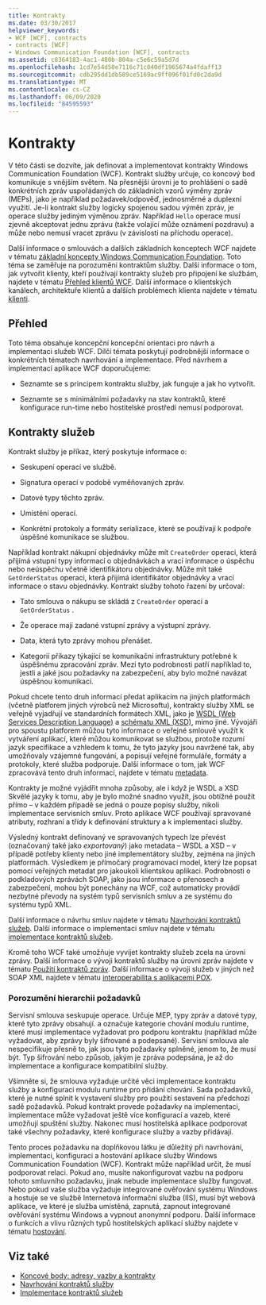 ```yaml
---
title: Kontrakty
ms.date: 03/30/2017
helpviewer_keywords:
- WCF [WCF], contracts
- contracts [WCF]
- Windows Communication Foundation [WCF], contracts
ms.assetid: c8364183-4ac1-480b-804a-c5e6c59a5d7d
ms.openlocfilehash: 1cd7e54d50e7116c71c040df1965674a4fdaff13
ms.sourcegitcommit: cdb295dd1db589ce5169ac9ff096f01fd0c2da9d
ms.translationtype: MT
ms.contentlocale: cs-CZ
ms.lasthandoff: 06/09/2020
ms.locfileid: "84595593"
---
```

# <a name="contracts"></a>Kontrakty
V této části se dozvíte, jak definovat a implementovat kontrakty Windows Communication Foundation (WCF). Kontrakt služby určuje, co koncový bod komunikuje s vnějším světem. Na přesnější úrovni je to prohlášení o sadě konkrétních zpráv uspořádaných do základních vzorů výměny zpráv (MEPs), jako je například požadavek/odpověď, jednosměrné a duplexní využití. Je-li kontrakt služby logicky spojenou sadou výměn zpráv, je operace služby jediným výměnou zpráv. Například `Hello` operace musí zjevně akceptovat jednu zprávu (takže volající může oznámení pozdravu) a může nebo nemusí vracet zprávu (v závislosti na příchodu operace).  
  
 Další informace o smlouvách a dalších základních konceptech WCF najdete v tématu [základní koncepty Windows Communication Foundation](../fundamental-concepts.md). Toto téma se zaměřuje na porozumění kontraktům služby. Další informace o tom, jak vytvořit klienty, kteří používají kontrakty služeb pro připojení ke službám, najdete v tématu [Přehled klientů WCF](../wcf-client-overview.md). Další informace o klientských kanálech, architektuře klientů a dalších problémech klienta najdete v tématu [klienti](clients.md).  
  
## <a name="overview"></a>Přehled  
 Toto téma obsahuje koncepční koncepční orientaci pro návrh a implementaci služeb WCF. Dílčí témata poskytují podrobnější informace o konkrétních tématech navrhování a implementace. Před návrhem a implementací aplikace WCF doporučujeme:  
  
- Seznamte se s principem kontraktu služby, jak funguje a jak ho vytvořit.  
  
- Seznamte se s minimálními požadavky na stav kontraktů, které konfigurace run-time nebo hostitelské prostředí nemusí podporovat.  
  
## <a name="service-contracts"></a>Kontrakty služeb  
 Kontrakt služby je příkaz, který poskytuje informace o:  
  
- Seskupení operací ve službě.  
  
- Signatura operací v podobě vyměňovaných zpráv.  
  
- Datové typy těchto zpráv.  
  
- Umístění operací.  
  
- Konkrétní protokoly a formáty serializace, které se používají k podpoře úspěšné komunikace se službou.  
  
 Například kontrakt nákupní objednávky může mít `CreateOrder` operaci, která přijímá vstupní typy informací o objednávkách a vrací informace o úspěchu nebo neúspěchu včetně identifikátoru objednávky. Může mít také `GetOrderStatus` operaci, která přijímá identifikátor objednávky a vrací informace o stavu objednávky. Kontrakt služby tohoto řazení by určoval:  
  
- Tato smlouva o nákupu se skládá z `CreateOrder` operací a `GetOrderStatus` .  
  
- Že operace mají zadané vstupní zprávy a výstupní zprávy.  
  
- Data, která tyto zprávy mohou přenášet.  
  
- Kategorií příkazy týkající se komunikační infrastruktury potřebné k úspěšnému zpracování zpráv. Mezi tyto podrobnosti patří například to, jestli a jaké jsou požadavky na zabezpečení, aby bylo možné navázat úspěšnou komunikaci.  
  
 Pokud chcete tento druh informací předat aplikacím na jiných platformách (včetně platforem jiných výrobců než Microsoftu), kontrakty služby XML se veřejně vyjadřují ve standardních formátech XML, jako je [WSDL (Web Services Description Language)](https://www.w3.org/TR/2001/NOTE-wsdl-20010315) a [schématu XML (XSD)](https://www.w3.org/XML/Schema), mimo jiné. Vývojáři pro spoustu platforem můžou tyto informace o veřejné smlouvě využít k vytváření aplikací, které můžou komunikovat se službou, protože rozumí jazyk specifikace a vzhledem k tomu, že tyto jazyky jsou navržené tak, aby umožňovaly vzájemné fungování, a popisují veřejné formuláře, formáty a protokoly, které služba podporuje. Další informace o tom, jak WCF zpracovává tento druh informací, najdete v tématu [metadata](metadata.md).  
  
 Kontrakty je možné vyjádřit mnoha způsoby, ale i když je WSDL a XSD Skvělé jazyky k tomu, aby je bylo možné snadno využít, jsou obtížné použít přímo – v každém případě se jedná o pouze popisy služby, nikoli implementace servisních smluv. Proto aplikace WCF používají spravované atributy, rozhraní a třídy k definování struktury a k implementaci služby.  
  
 Výsledný kontrakt definovaný ve spravovaných typech lze převést (označovaný také jako *exportovaný*) jako metadata – WSDL a XSD – v případě potřeby klienty nebo jiné implementátory služby, zejména na jiných platformách. Výsledkem je přímočarý programovací model, který lze popsat pomocí veřejných metadat pro jakoukoli klientskou aplikaci. Podrobnosti o podkladových zprávách SOAP, jako jsou informace o přenosech a zabezpečení, mohou být ponechány na WCF, což automaticky provádí nezbytné převody na systém typů servisních smluv a ze systému do systému typů XML.  
  
 Další informace o návrhu smluv najdete v tématu [Navrhování kontraktů služeb](../designing-service-contracts.md). Další informace o implementaci smluv najdete v tématu [implementace kontraktů služeb](../implementing-service-contracts.md).  
  
 Kromě toho WCF také umožňuje vyvíjet kontrakty služeb zcela na úrovni zprávy. Další informace o vývoji kontraktů služby na úrovni zpráv najdete v tématu [Použití kontraktů zpráv](using-message-contracts.md). Další informace o vývoji služeb v jiných než SOAP XML najdete v tématu [interoperabilita s aplikacemi POX](interoperability-with-pox-applications.md).  
  
### <a name="understanding-the-hierarchy-of-requirements"></a>Porozumění hierarchii požadavků  
 Servisní smlouva seskupuje operace. Určuje MEP, typy zpráv a datové typy, které tyto zprávy obsahují. a označuje kategorie chování modulu runtime, které musí implementace vyžadovat pro podporu kontraktu (například může vyžadovat, aby zprávy byly šifrované a podepsané). Servisní smlouva ale nespecifikuje přesně to, jak jsou tyto požadavky splněné, jenom to, že musí být. Typ šifrování nebo způsob, jakým je zpráva podepsána, je až do implementace a konfigurace kompatibilní služby.  
  
 Všimněte si, že smlouva vyžaduje určité věci implementace kontraktu služby a konfiguraci modulu runtime pro přidání chování. Sada požadavků, které je nutné splnit k vystavení služby pro použití sestavení na předchozí sadě požadavků. Pokud kontrakt provede požadavky na implementaci, implementace může vyžadovat ještě více konfigurací a vazeb, které umožňují spuštění služby. Nakonec musí hostitelská aplikace podporovat také všechny požadavky, které konfigurace služby a vazby přidávají.  
  
 Tento proces požadavku na doplňkovou látku je důležitý při navrhování, implementaci, konfiguraci a hostování aplikace služby Windows Communication Foundation (WCF). Kontrakt může například určit, že musí podporovat relaci. Pokud ano, musíte nakonfigurovat vazbu na podporu tohoto smluvního požadavku, jinak nebude implementace služby fungovat. Nebo pokud vaše služba vyžaduje integrované ověřování systému Windows a hostuje se ve službě Internetová informační služba (IIS), musí být webová aplikace, ve které je služba umístěná, zapnutá, zapnout integrované ověřování systému Windows a vypnout anonymní podporu. Další informace o funkcích a vlivu různých typů hostitelských aplikací služby najdete v tématu [hostování](hosting.md).  
  
## <a name="see-also"></a>Viz také

- [Koncové body: adresy, vazby a kontrakty](endpoints-addresses-bindings-and-contracts.md)
- [Navrhování kontraktů služby](../designing-service-contracts.md)
- [Implementace kontraktů služeb](../implementing-service-contracts.md)
